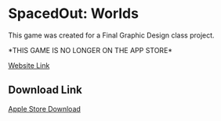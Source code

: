 <h1>SpacedOut: Worlds</h1>
<p>This game was created for a Final Graphic Design class project. </p>
<p>*THIS GAME IS NO LONGER ON THE APP STORE*</p>


<a href = https://sites.google.com/view/spaced-out-worlds/home>Website Link</a>
<h2>  Download Link</h2>
<a href = https://apps.apple.com/iq/app/spaced-out-worlds/id1618551994>Apple Store Download</a>
